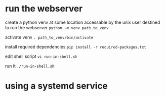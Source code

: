 # run the webserver

create a python venv at some location accessable by the unix user destined to run the webserver
`python -m venv path_to_venv`

activate venv
`. path_to_venv/bin/activate`

install required dependencies
`pip install -r required-packages.txt`

edit shell script
`vi run-in-shell.sh`

run it
`./run-in-shell.sh`

# using a systemd service